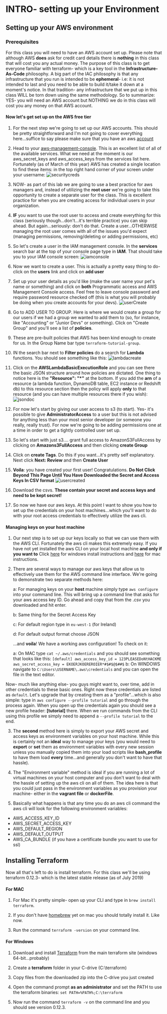 # INTRO- setting up your Environment

## Setting up your AWS environment

### Prerequisites

For this class you will need to have an AWS account set up. Please note that although AWS **does** ask for credit card details there is __nothing__ in this class that will cost you any actual money. The purpose of this class is to get everyone familiar with terraform- which is a key tool in the **Infrastructure-As-Code** philosophy. A big part of the IAC philosophy is that any infrastructure that you run is intended to be __ephemeral__- i.e: it is not intended to last and you need to be able to build it/take it down at a moment's notice. In that tradition- any infrastructure that we put up in this class WILL be torn down using the same methodology.
So to summarize: YES- you will need an AWS account but NOTHING we do in this class will cost you any money on that AWS account.

#### Now let's get set up on the AWS free tier

1. For the next step we're going to set up our AWS accounts. This should be pretty straightforward and I'm not going to cover everything here...suffice to say please make sure that you have an aws [account](https://portal.aws.amazon.com/billing/signup#/start)

2. Head to your [aws-management-console](https://console.aws.amazon.com). This is an excellent list of all of the available services. What we need at the moment is our aws_secret_keys and aws_access_keys from the services list here. Fortunately (as of March of this year) AWS has created a single location to find these items: in the top right hand corner of your screen under your username:
![securitycreds](./images/securitycreds.png)

3. NOW- as part of this lab we are going to use a best practice for aws managers and, instead of utilizing the **root user** we're going to take this opportunity to create a separate user for the class. This is excellent practice for when you are creating access for individual users in your organization. 

4. **IF** you want to use the root user to access and create everything for this class (seriously though...don't...it's terrible practice) you can skip ahead. 
But again...seriously: don't do that. Create a user...OTHERWISE managing the root user comes with all of the issues you'd expect (managing permissions, removing/deleting or adding permissions, etc)

5. So let's create a user in the IAM management console. In the **services** search bar at the top of your console page type in **IAM**. That should take you to your IAM console screen:
![iamconsole](./images/iamconsole.png)

6. Now we want to create a user. This is actually a pretty easy thing to do- click on the **users** link and click on **add user**

7. Set up your user details as you'd like (make the user name your pet's name or something) and click on **both** Programmatic access and AWS Management Console access. Feel free to leave console password and require password resource checked off (this is what you will probably be doing when you create accounts for your devs).
![userCreate](./images/usercreate.png)

8. Go to ADD USER TO GROUP. Here is where we would create a group for our users if we had a group we wanted to add them to (so, for instance, like "Accounting" or "Junior Devs" or something). Click on "Create Group" and you'll see a list of **policies**.

9. These are pre-built policies that AWS has been kind enough to create for us. In the Group Name bar type `terraform-tutorial-group`.

10. IN the search bar next to **Filter policies** do a search for **Lambda** functions. You should see something like this:
![lambdacreate](./images/lambdapolicy.png)

11. Click on the **AWSLambdaBasicExecutionRole** and you can see there the basic JSON structure around how policies are dictated. One thing to notice here is the **"Resource": "*"** at the bottom. If you add the **arn** of a resource (a lambda function, DynamoDB table, EC2 instance or Redshift db) to this resource section then the policy will apply __only__ to that resource (and you can have multiple resources there if you wish):
![jsondoc](./images/iamgroups.png)

12. For now let's start by giving our user access to s3 (to start). Yes- it's possible to give **AdministratorAccess** to a user but this is not advised for anything less than your most senior developer (or someone you really, really trust). For now we're going to be adding permissions one at a time in order to get a tightly controlled user set up.

13. So let's start with just s3.... grant full access to AmazonS3FullAccess by clicking on **Amazons3FullAccess** and then clicking **create Group**

14. Click on **create Tags**. Do this if you want...it's pretty self explanatory. Next click **Next: Review** and then **Create User**

15. __Voila__: you have created your first user! Congratulations. __Do Not Click Beyond This Page Until You Have Downloaded the Secret and Access Keys In CSV format__
![usercreated](./images/createduser.png)

16. Download the csvs. **These contain your secret and access keys and need to be kept secret!**

17. So now we have our aws keys. At this point I want to show you how to set up the credentials on your host machines...which you'll want to do with your root access credentials to effectively utilize the aws cli.

#### Managing keys on your host machine

1. Our next step is to set up our keys locally so that we can use them with the AWS CLI. Fortunately the aws cli makes this extremely easy. If you have not yet installed the aws CLI on your local host machine __and only if you want to__ Click [here](https://docs.amazonaws.cn/en_us/cli/latest/userguide/install-windows.html) for windows install instructions and [here](https://docs.aws.amazon.com/cli/latest/userguide/install-macos.html) for mac instructions. 

2. There are several ways to manage our aws keys that allow us to effectively use them for the AWS command line interface. We're going to demonstrate two separate methods here:
    
    a: For managing keys on your **host** machine simply type `aws configure` into your command line. This will bring up a command line that asks for your aws access key ID. Go ahead and copy that from the .csv you downloaded and hit enter.

    b: Same thing for the Secret Access Key

    c: For default region type in `eu-west-1` (for Ireland)

    d: For default output format choose JSON

    ...and __voila__! We have a working aws configuration! To check on it:

    a: On MAC type `cat ~/.aws/credentials` and you should see something that looks like this: 
        ```
        [default]
        aws_access_key_id = 123PLEASEDoNtHACKME
        aws_secret_access_key = EKOERJKOEREROIER*#$#$@$##$
        ```
    b: On WINDOWS navigate to `C:\Users\USERNAME\.aws\credentials` and you can open the file in the text editor.

Now- much like anything else- you guys might want to, over time, add in other credentials to these basic ones. Right now these credentials are listed as `default`. Let's upgrade that by creating them as a "profile"...which is also simple: type in `aws configure --profile tutorial` and go through the process again. When you open up the credentials again you should see a new profile header: **[tutorial]** there. When we run commands from the CLI using this profile we simply need to append a `--profile tutorial` to the end.

3. The **second** method here is simply to export your AWS secret and access keys as environment variables on your host machine. While this is certainly not an __ideal__ way to manage your keys (you would need to __export__ or __set__ them as environment variables with every new session unless you manually copied them into your load scripts like **bash_profile** to have them load __every__ time...and generally you don't want to have that hassle).

4. The "Environment variable" method is ideal if you are running a lot of virtual machines on your host computer and you don't want to deal with the hassle of setting up the aws cli on all of them. The idea here is that you could just pass in the environment variables as you provision your machine- either in the **vagrant file** or **dockerFile**. 

5. Basically what happens is that any time you do an aws cli command the aws cli will look for the following environment variables:

* AWS_ACCESS_KEY_ID
* AWS_SECRET_ACCESS_KEY
* AWS_DEFAULT_REGION
* AWS_DEFAULT_OUTPUT
* AWS_CA_BUNDLE (if you have a certificate bundle you want to use for ssl)

## Installing Terraform

Now all that's left to do is install terraform.
For this class we'll be using terraform 0.12.3- which is the latest stable release (as of July 2019)

#### For MAC

1. For Mac it's pretty simple- open up your CLI and type in `brew install terraform`.

2. If you don't have [homebrew](https://brew.sh/) yet on mac you should totally install it. Like now.

3. Run the command `terraform -version` on your command line.

#### For Windows

1. Download and install [Terraform](https://www.terraform.io/downloads.html) from the main terraform site (windows 64-bit...probably)

2. Create a **terraform** folder in your C-drive (C:\terraform)

3. Copy files from the downloaded zip into the C-drive you just created

4. Open the command prompt __as an administrator__ and set the PATH to use the terraform binaries: `set PATH=%PATH%;C:\terraform`

5. Now run the command `terraform -v` on the command line and you should see version 0.12.3.
